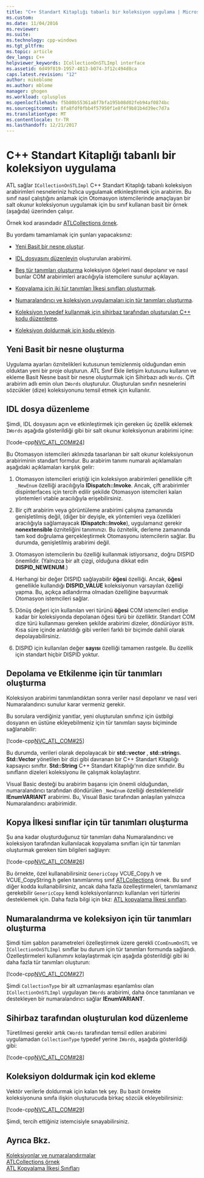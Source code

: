 ```yaml
---
title: "C++ Standart Kitaplığı tabanlı bir koleksiyon uygulama | Microsoft Docs"
ms.custom: 
ms.date: 11/04/2016
ms.reviewer: 
ms.suite: 
ms.technology: cpp-windows
ms.tgt_pltfrm: 
ms.topic: article
dev_langs: C++
helpviewer_keywords: ICollectionOnSTLImpl interface
ms.assetid: 6d49f819-1957-4813-b074-3f12c494d8ca
caps.latest.revision: "12"
author: mikeblome
ms.author: mblome
manager: ghogen
ms.workload: cplusplus
ms.openlocfilehash: f5b80b55361a8f7bfa195b08d02feb94af0874bc
ms.sourcegitcommit: 8fa8fdf0fbb4f57950f1e8f4f9b81b4d39ec7d7a
ms.translationtype: MT
ms.contentlocale: tr-TR
ms.lasthandoff: 12/21/2017
---
```

# <a name="implementing-a-c-standard-library-based-collection"></a>C++ Standart Kitaplığı tabanlı bir koleksiyon uygulama
ATL sağlar `ICollectionOnSTLImpl` C++ Standart Kitaplığı tabanlı koleksiyon arabirimleri nesneleriniz hızlıca uygulamak etkinleştirmek için arabirim. Bu sınıf nasıl çalıştığını anlamak için Otomasyon istemcilerinde amaçlayan bir salt okunur koleksiyonun uygulamak için bu sınıf kullanan basit bir örnek (aşağıda) üzerinden çalışır.  
  
 Örnek kod arasındadır [ATLCollections örnek](../visual-cpp-samples.md).  
  
 Bu yordamı tamamlamak için şunları yapacaksınız:  
  
-   [Yeni Basit bir nesne oluştur](#vccongenerating_an_object).  
  
-   [IDL dosyasını düzenleyin](#vcconedit_the_idl) oluşturulan arabirimi.  
  
-   [Beş tür tanımları oluşturma](#vcconstorage_and_exposure_typedefs) koleksiyon öğeleri nasıl depolanır ve nasıl bunlar COM arabirimleri aracılığıyla istemcilere sunulur açıklayan.  
  
-   [Kopyalama için iki tür tanımları İlkesi sınıfları oluşturmak](#vcconcopy_classes).  
  
-   [Numaralandırıcı ve koleksiyon uygulamaları için tür tanımları oluşturma](#vcconenumeration_and_collection).  
  
-   [Koleksiyon typedef kullanmak için sihirbaz tarafından oluşturulan C++ kodu düzenleme](#vcconedit_the_generated_code).  
  
-   [Koleksiyon doldurmak için kodu ekleyin](#vcconpopulate_the_collection).  
  
##  <a name="vccongenerating_an_object"></a>Yeni Basit bir nesne oluşturma  
 Uygulama ayarları öznitelikleri kutusunun temizlenmiş olduğundan emin olduktan yeni bir proje oluşturun. ATL Sınıf Ekle iletişim kutusunu kullanın ve ekleme Basit Nesne basit bir nesne oluşturmak için Sihirbazı adlı `Words`. Çift arabirim adlı emin olun `IWords` oluşturulur. Oluşturulan sınıfın nesnelerini sözcükler (dize) koleksiyonunu temsil etmek için kullanılır.  
  
##  <a name="vcconedit_the_idl"></a>IDL dosya düzenleme  
 Şimdi, IDL dosyasını açın ve etkinleştirmek için gereken üç özellik eklemek `IWords` aşağıda gösterildiği gibi bir salt okunur koleksiyonun arabirimi içine:  
  
 [!code-cpp[NVC_ATL_COM#24](../atl/codesnippet/cpp/implementing-an-stl-based-collection_1.idl)]  
  
 Bu Otomasyon istemcileri aklınızda tasarlanan bir salt okunur koleksiyonun arabiriminin standart formdur. Bu arabirim tanımı numaralı açıklamaları aşağıdaki açıklamaları karşılık gelir:  
  
1.  Otomasyon istemcileri eriştiği için koleksiyon arabirimleri genellikle çift `_NewEnum` özelliği aracılığıyla **IDispatch::Invoke**. Ancak, çift arabirimler dispinterfaces için tercih edilir şekilde Otomasyon istemcileri kalan yöntemleri vtable aracılığıyla erişebilirsiniz.  
  
2.  Bir çift arabirim veya görüntüleme arabirimi çalışma zamanında genişletilmiş değil, (diğer bir deyişle, ek yöntemleri veya özellikleri aracılığıyla sağlamayacak **IDispatch::Invoke**), uygulamanız gerekir **nonextensible** özniteliğini tanımınızı. Bu öznitelik, derleme zamanında tam kod doğrulama gerçekleştirmek Otomasyonu istemcilerin sağlar. Bu durumda, genişletilmiş arabirimi değil.  
  
3.  Otomasyon istemcilerin bu özelliği kullanmak istiyorsanız, doğru DISPID önemlidir. (Yalnızca bir alt çizgi, olduğuna dikkat edin **DISPID_NEWENUM**.)  
  
4.  Herhangi bir değer DISPID sağlayabilir **öğesi** özelliği. Ancak, **öğesi** genellikle kullandığı **DISPID_VALUE** koleksiyonun varsayılan özelliği yapma. Bu, açıkça adlandırma olmadan özelliğine başvurmak Otomasyon istemcileri sağlar.  
  
5.  Dönüş değeri için kullanılan veri türünü **öğesi** COM istemcileri endişe kadar bir koleksiyonda depolanan öğesi türü bir özelliktir. Standart COM dize türü kullanması gereken şekilde arabirimi dizeler, döndürüyor `BSTR`. Kısa süre içinde anlatıldığı gibi verileri farklı bir biçimde dahili olarak depolayabilirsiniz.  
  
6.  DISPID için kullanılan değer **sayısı** özelliği tamamen rastgele. Bu özellik için standart hiçbir DISPID yoktur.  
  
##  <a name="vcconstorage_and_exposure_typedefs"></a>Depolama ve Etkilenme için tür tanımları oluşturma  
 Koleksiyon arabirimi tanımlandıktan sonra veriler nasıl depolanır ve nasıl veri Numaralandırıcı sunulur karar vermeniz gerekir.  
  
 Bu sorulara verdiğiniz yanıtlar, yeni oluşturulan sınıfınız için üstbilgi dosyanın en üstüne ekleyebilmeniz için tür tanımları sayısı biçiminde sağlanabilir:  
  
 [!code-cpp[NVC_ATL_COM#25](../atl/codesnippet/cpp/implementing-an-stl-based-collection_2.h)]  
  
 Bu durumda, verileri olarak depolayacak bir **std::vector** , **std::string**s. **Std::Vector** yönetilen bir dizi gibi davranan bir C++ Standart Kitaplığı kapsayıcı sınıftır. **Std::String** C++ Standart Kitaplığı'nın dize sınıfıdır. Bu sınıfların dizeleri koleksiyonu ile çalışmak kolaylaştırır.  
  
 Visual Basic desteği bu arabirim başarısı için önemli olduğundan, numaralandırıcı tarafından döndürülen `_NewEnum` özelliği desteklemelidir **IEnumVARIANT** arabirimi. Bu, Visual Basic tarafından anlaşılan yalnızca Numaralandırıcı arabirimidir.  
  
##  <a name="vcconcopy_classes"></a>Kopya İlkesi sınıflar için tür tanımları oluşturma  
 Şu ana kadar oluşturduğunuz tür tanımları daha Numaralandırıcı ve koleksiyon tarafından kullanılacak kopyalama sınıfları için tür tanımları oluşturmak gereken tüm bilgileri sağlayın:  
  
 [!code-cpp[NVC_ATL_COM#26](../atl/codesnippet/cpp/implementing-an-stl-based-collection_3.h)]  
  
 Bu örnekte, özel kullanabilirsiniz `GenericCopy` VCUE_Copy.h ve VCUE_CopyString.h gelen tanımlanmış sınıf [ATLCollections](../visual-cpp-samples.md) örnek. Bu sınıf diğer kodda kullanabilirsiniz, ancak daha fazla özelleştirmeleri, tanımlamanız gerekebilir `GenericCopy` kendi koleksiyonlarınızı kullanılan veri türlerini desteklemek için. Daha fazla bilgi için bkz: [ATL kopyalama İlkesi sınıfları](../atl/atl-copy-policy-classes.md).  
  
##  <a name="vcconenumeration_and_collection"></a>Numaralandırma ve koleksiyon için tür tanımları oluşturma  
 Şimdi tüm şablon parametreleri özelleştirmek üzere gerekli `CComEnumOnSTL` ve `ICollectionOnSTLImpl` sınıflar bu durum için tür tanımları formunda sağlandı. Özelleştirmeleri kullanımını kolaylaştırmak için aşağıda gösterildiği gibi iki daha fazla tür tanımları oluşturun:  
  
 [!code-cpp[NVC_ATL_COM#27](../atl/codesnippet/cpp/implementing-an-stl-based-collection_4.h)]  
  
 Şimdi `CollectionType` bir alt uzmanlaşması eşanlamlısı olan `ICollectionOnSTLImpl` uygulayan `IWords` arabirimi, daha önce tanımlanan ve destekleyen bir numaralandırıcı sağlar **IEnumVARIANT**.  
  
##  <a name="vcconedit_the_generated_code"></a>Sihirbaz tarafından oluşturulan kod düzenleme  
 Türetilmesi gerekir artık `CWords` tarafından temsil edilen arabirimi uygulamadan `CollectionType` typedef yerine `IWords`, aşağıda gösterildiği gibi:  
  
 [!code-cpp[NVC_ATL_COM#28](../atl/codesnippet/cpp/implementing-an-stl-based-collection_5.h)]  
  
##  <a name="vcconpopulate_the_collection"></a>Koleksiyon doldurmak için kod ekleme  
 Vektör verilerle doldurmak için kalan tek şey. Bu basit örnekte koleksiyonuna sınıfa ilişkin oluşturucuda birkaç sözcük ekleyebilirsiniz:  
  
 [!code-cpp[NVC_ATL_COM#29](../atl/codesnippet/cpp/implementing-an-stl-based-collection_6.h)]  
  
 Şimdi, tercih ettiğiniz istemcisiyle sınayabilirsiniz.  
  
## <a name="see-also"></a>Ayrıca Bkz.  
 [Koleksiyonlar ve numaralandırmalar](../atl/atl-collections-and-enumerators.md)   
 [ATLCollections örnek](../visual-cpp-samples.md)   
 [ATL Kopyalama İlkesi Sınıfları](../atl/atl-copy-policy-classes.md)

